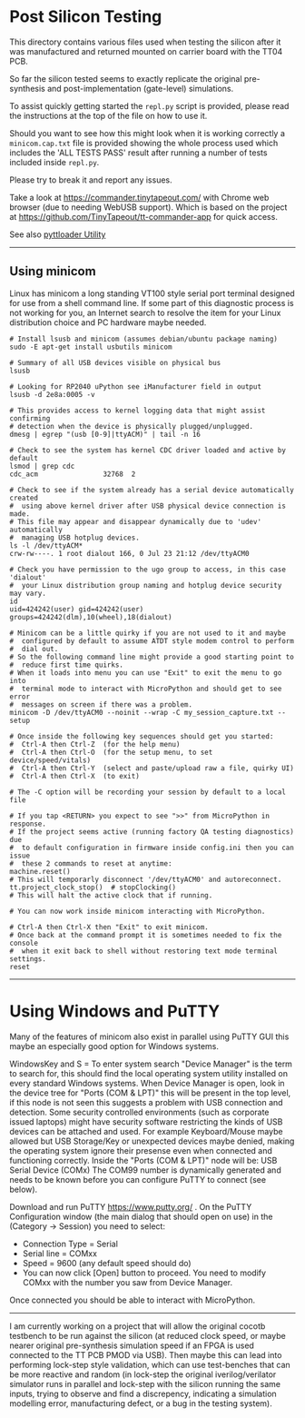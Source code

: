 
# Post Silicon Testing

This directory contains various files used when testing the silicon after it
was manufactured and returned mounted on carrier board with the TT04 PCB.

So far the silicon tested seems to exactly replicate the original
pre-synthesis and post-implementation (gate-level) simulations.

To assist quickly getting started the `repl.py` script is provided, please
read the instructions at the top of the file on how to use it.

Should you want to see how this might look when it is working correctly
a `minicom.cap.txt` file is provided showing the whole process used which
includes the 'ALL TESTS PASS' result after running a number of tests
included inside `repl.py`.

Please try to break it and report any issues.

Take a look at https://commander.tinytapeout.com/ with Chrome web browser
(due to needing WebUSB support).  Which is based on the project at
https://github.com/TinyTapeout/tt-commander-app for quick access.

See also [pyttloader Utility](pyttloader/)

---

## Using minicom

Linux has minicom a long standing VT100 style serial port terminal designed for
use from a shell command line.  If some part of this diagnostic process is not
working for you, an Internet search to resolve the item for your Linux
distribution choice and PC hardware maybe needed.

```
# Install lsusb and minicom (assumes debian/ubuntu package naming)
sudo -E apt-get install usbutils minicom

# Summary of all USB devices visible on physical bus
lsusb

# Looking for RP2040 uPython see iManufacturer field in output
lsusb -d 2e8a:0005 -v

# This provides access to kernel logging data that might assist confirming
# detection when the device is physically plugged/unplugged.
dmesg | egrep "(usb [0-9]|ttyACM)" | tail -n 16

# Check to see the system has kernel CDC driver loaded and active by default
lsmod | grep cdc
cdc_acm                32768  2

# Check to see if the system already has a serial device automatically created
#  using above kernel driver after USB physical device connection is made.
# This file may appear and disappear dynamically due to 'udev' automatically
#  managing USB hotplug devices.
ls -l /dev/ttyACM*
crw-rw----. 1 root dialout 166, 0 Jul 23 21:12 /dev/ttyACM0

# Check you have permission to the ugo group to access, in this case 'dialout'
#  your Linux distribution group naming and hotplug device security may vary.
id
uid=424242(user) gid=424242(user) groups=424242(dlm),10(wheel),18(dialout)

# Minicom can be a little quirky if you are not used to it and maybe
#  configured by default to assume ATDT style modem control to perform
#  dial out.
# So the following command line might provide a good starting point to
#  reduce first time quirks.
# When it loads into menu you can use "Exit" to exit the menu to go into
#  terminal mode to interact with MicroPython and should get to see error
#  messages on screen if there was a problem.
minicom -D /dev/ttyACM0 --noinit --wrap -C my_session_capture.txt --setup

# Once inside the following key sequences should get you started:
#  Ctrl-A then Ctrl-Z  (for the help menu)
#  Ctrl-A then Ctrl-O  (for the setup menu, to set device/speed/vitals)
#  Ctrl-A then Ctrl-Y  (select and paste/upload raw a file, quirky UI)
#  Ctrl-A then Ctrl-X  (to exit)

# The -C option will be recording your session by default to a local file

# If you tap <RETURN> you expect to see ">>" from MicroPython in response.
# If the project seems active (running factory QA testing diagnostics) due
#  to default configuration in firmware inside config.ini then you can issue
#  these 2 commands to reset at anytime:
machine.reset()
# This will temporarly disconnect '/dev/ttyACM0' and autoreconnect.
tt.project_clock_stop()  # stopClocking()
# This will halt the active clock that if running.

# You can now work inside minicom interacting with MicroPython.

# Ctrl-A then Ctrl-X then "Exit" to exit minicom.
# Once back at the command prompt it is sometimes needed to fix the console
#  when it exit back to shell without restoring text mode terminal settings.
reset
```

---

# Using Windows and PuTTY

Many of the features of minicom also exist in parallel using PuTTY GUI this
maybe an especially good option for Windows systems.

WindowsKey and S = To enter system search
"Device Manager" is the term to search for, this should find the local operating
system utility installed on every standard Windows systems.
When Device Manager is open, look in the device tree for "Ports (COM & LPT)"
this will be present in the top level, if this node is not seen this suggests
a problem with USB connection and detection.  Some security controlled
environments (such as corporate issued laptops) might have security software
restricting the kinds of USB devices can be attached and used.  For example
Keyboard/Mouse maybe allowed but USB Storage/Key or unexpected devices maybe
denied, making the operating system ignore their presense even when
connected and functioning correctly.
Inside the "Ports (COM & LPT)" node will be: USB Serial Device (COMx)
The COM99 number is dynamically generated and needs to be known before you
can configure PuTTY to connect (see below).

Download and run PuTTY https://www.putty.org/ .
On the PuTTY Configuration window (the main dialog that should open on use)
in the (Category -> Session) you need to select:
 * Connection Type = Serial
 * Serial line = COMxx
 * Speed = 9600 (any default speed should do)
 * You can now click [Open] button to proceed.
You need to modify COMxx with the number you saw from Device Manager.

Once connected you should be able to interact with MicroPython.

---

I am currently working on a project that will allow the original cocotb
testbench to be run against the silicon (at reduced clock speed, or maybe
nearer original pre-synthesis simulation speed if an FPGA is used
connected to the TT PCB PMOD via USB).  Then maybe this can lead into
performing lock-step style validation, which can use test-benches that can
be more reactive and random (in lock-step the original iverilog/verilator
simulator runs in parallel and lock-step with the silicon running the same
inputs, trying to observe and find a discrepency, indicating a simulation
modelling error, manufacturing defect, or a bug in the testing system).
